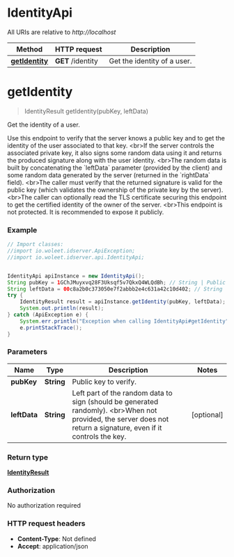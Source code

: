 # IdentityApi

All URIs are relative to *http://localhost*

Method | HTTP request | Description
------------- | ------------- | -------------
[**getIdentity**](IdentityApi.md#getIdentity) | **GET** /identity | Get the identity of a user.


<a name="getIdentity"></a>
# **getIdentity**
> IdentityResult getIdentity(pubKey, leftData)

Get the identity of a user.

Use this endpoint to verify that the server knows a public key and to get the identity of the user associated to that key. &lt;br&gt;If the server controls the associated private key, it also signs some random data using it and returns the produced signature along with the user identity. &lt;br&gt;The random data is built by concatenating the &#x60;leftData&#x60; parameter (provided by the client) and some random data generated by the server (returned in the &#x60;rightData&#x60; field). &lt;br&gt;The caller must verify that the returned signature is valid for the public key (which validates the ownership of the private key by the server). &lt;br&gt;The caller can optionally read the TLS certificate securing this endpoint to get the certified identity of the owner of the server. &lt;br&gt;This endpoint is not protected. It is recommended to expose it publicly. 

### Example
```java
// Import classes:
//import io.woleet.idserver.ApiException;
//import io.woleet.idserver.api.IdentityApi;


IdentityApi apiInstance = new IdentityApi();
String pubKey = 1GChJMuyxvq28F3Uksqf5v7QkxQ4WLQdBh; // String | Public key to verify.
String leftData = 00c8a2b0c373050e7f2abbb2e4c631a42c10d402; // String | Left part of the random data to sign (should be generated randomly). <br>When not provided, the server does not return a signature, even if it controls the key. 
try {
    IdentityResult result = apiInstance.getIdentity(pubKey, leftData);
    System.out.println(result);
} catch (ApiException e) {
    System.err.println("Exception when calling IdentityApi#getIdentity");
    e.printStackTrace();
}
```

### Parameters

Name | Type | Description  | Notes
------------- | ------------- | ------------- | -------------
 **pubKey** | **String**| Public key to verify. |
 **leftData** | **String**| Left part of the random data to sign (should be generated randomly). &lt;br&gt;When not provided, the server does not return a signature, even if it controls the key.  | [optional]

### Return type

[**IdentityResult**](IdentityResult.md)

### Authorization

No authorization required

### HTTP request headers

 - **Content-Type**: Not defined
 - **Accept**: application/json

